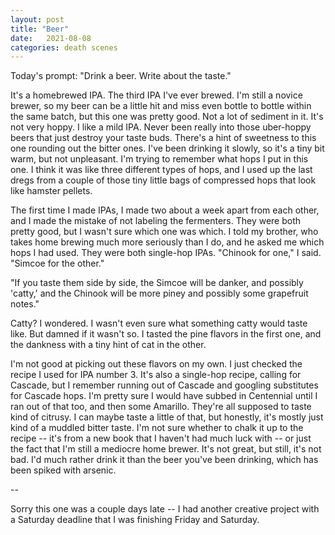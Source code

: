 ```yaml
---
layout: post
title: "Beer"
date:   2021-08-08
categories: death scenes
---
```

Today's prompt: "Drink a beer. Write about the taste."

It's a homebrewed IPA. The third IPA I've ever brewed. I'm still a novice brewer, so my beer can be a little hit and miss even bottle to bottle within the same batch, but this one was pretty good. Not a lot of sediment in it. It's not very hoppy. I like a mild IPA. Never been really into those uber-hoppy beers that just destroy your taste buds. There's a hint of sweetness to this one rounding out the bitter ones. I've been drinking it slowly, so it's a tiny bit warm, but not unpleasant. I'm trying to remember what hops I put in this one. I think it was like three different types of hops, and I used up the last dregs from a couple of those tiny little bags of compressed hops that look like hamster pellets. 

The first time I made IPAs, I made two about a week apart from each other, and I made the mistake of not labeling the fermenters. They were both pretty good, but I wasn't sure which one was which. I told my brother, who takes home brewing much more seriously than I do, and he asked me which hops I had used. They were both single-hop IPAs. "Chinook for one," I said. "Simcoe for the other."

"If you taste them side by side, the Simcoe will be danker, and possibly 'catty,' and the Chinook will be more piney and possibly some grapefruit notes."

Catty? I wondered. I wasn't even sure what something catty would taste like. But damned if it wasn't so. I tasted the pine flavors in the first one, and the dankness with a tiny hint of cat in the other. 

I'm not good at picking out these flavors on my own. I just checked the recipe I used for IPA number 3. It's also a single-hop recipe, calling for Cascade, but I remember running out of Cascade and googling substitutes for Cascade hops. I'm pretty sure I would have subbed in Centennial until I ran out of that too, and then some Amarillo. They're all supposed to taste kind of citrusy. I can maybe taste a little of that, but honestly, it's mostly just kind of a muddled bitter taste. I'm not sure whether to chalk it up to the recipe -- it's from a new book that I haven't had much luck with -- or just the fact that I'm still a mediocre home brewer. It's not great, but still, it's not bad. I'd much rather drink it than the beer you've been drinking, which has been spiked with arsenic.

--

Sorry this one was a couple days late -- I had another creative project with a Saturday deadline that I was finishing Friday and Saturday.

